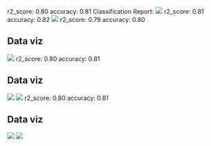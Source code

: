 r2_score:  0.80 
accuracy: 0.81
Classification Report:
![](./plot.png)
r2_score:  0.81 
accuracy: 0.82
![](./plot.png)
r2_score:  0.79 
accuracy: 0.80
## Data viz
![](https://asset.cml.dev/bc832c0a58ad0c42f8fc05c988946011088df2f2?cml=png)
r2_score:  0.80 
accuracy: 0.81
## Data viz
![](https://asset.cml.dev/c2f8bc90e2dc5195143817a7f7c1a4fffb4ead92?cml=png)
![](https://asset.cml.dev/824ef5e04de294930053af2cc5d54dd41a5a930c?cml=png)
r2_score:  0.80 
accuracy: 0.81
## Data viz
![](https://asset.cml.dev/c2f8bc90e2dc5195143817a7f7c1a4fffb4ead92?cml=png)
![](https://asset.cml.dev/824ef5e04de294930053af2cc5d54dd41a5a930c?cml=png)
